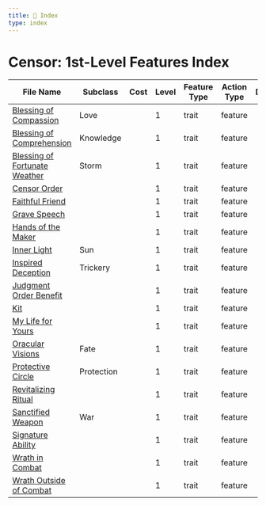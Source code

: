 ```yaml
---
title: 📑 Index
type: index
---
```


# Censor: 1st-Level Features Index

| File Name                                                               | Subclass   | Cost | Level | Feature Type | Action Type | Distance | Target |
| ----------------------------------------------------------------------- | ---------- | ---- | ----- | ------------ | ----------- | -------- | ------ |
| [Blessing of Compassion](../Blessing%20of%20Compassion)                 | Love       |      | 1     | trait        | feature     |          |        |
| [Blessing of Comprehension](../Blessing%20of%20Comprehension)           | Knowledge  |      | 1     | trait        | feature     |          |        |
| [Blessing of Fortunate Weather](../Blessing%20of%20Fortunate%20Weather) | Storm      |      | 1     | trait        | feature     |          |        |
| [Censor Order](../Censor%20Order)                                       |            |      | 1     | trait        | feature     |          |        |
| [Faithful Friend](../Faithful%20Friend)                                 |            |      | 1     | trait        | feature     |          |        |
| [Grave Speech](../Grave%20Speech)                                       |            |      | 1     | trait        | feature     |          |        |
| [Hands of the Maker](../Hands%20of%20the%20Maker)                       |            |      | 1     | trait        | feature     |          |        |
| [Inner Light](../Inner%20Light)                                         | Sun        |      | 1     | trait        | feature     |          |        |
| [Inspired Deception](../Inspired%20Deception)                           | Trickery   |      | 1     | trait        | feature     |          |        |
| [Judgment Order Benefit](../Judgment%20Order%20Benefit)                 |            |      | 1     | trait        | feature     |          |        |
| [Kit](../Kit)                                                           |            |      | 1     | trait        | feature     |          |        |
| [My Life for Yours](../My%20Life%20for%20Yours)                         |            |      | 1     | trait        | feature     |          |        |
| [Oracular Visions](../Oracular%20Visions)                               | Fate       |      | 1     | trait        | feature     |          |        |
| [Protective Circle](../Protective%20Circle)                             | Protection |      | 1     | trait        | feature     |          |        |
| [Revitalizing Ritual](../Revitalizing%20Ritual)                         |            |      | 1     | trait        | feature     |          |        |
| [Sanctified Weapon](../Sanctified%20Weapon)                             | War        |      | 1     | trait        | feature     |          |        |
| [Signature Ability](../Signature%20Ability)                             |            |      | 1     | trait        | feature     |          |        |
| [Wrath in Combat](../Wrath%20in%20Combat)                               |            |      | 1     | trait        | feature     |          |        |
| [Wrath Outside of Combat](../Wrath%20Outside%20of%20Combat)             |            |      | 1     | trait        | feature     |          |        |
